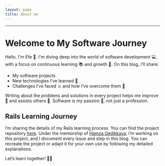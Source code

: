 ```yaml
---
layout: page
title: About me
---
```

---
# Welcome to My Software Journey

Hello, I'm Efe 👋. I'm diving deep into the world of software development 💻, with a focus on continuous learning 📚 and growth 🌱. On this blog, I’ll share:  
- My software projects  
- New technologies I’ve learned 🧠  
- Challenges I’ve faced ⚔️ and how I’ve overcome them 💪  

Writing about the problems and solutions in every project helps me improve 🔧 and assists others 🤝. Software is my passion 💖, not just a profession.

## Rails Learning Journey

I’m sharing the details of my Rails learning process. You can find the project repository [here](https://github.com/mefe-b/talent_nest). Under the mentorship of [Hamza Gedikkaya](https://github.com/hamzagedikkaya), I’m working on this project, and I document every issue and step in this blog. You can recreate the project or adapt it for your own use by following my detailed explanations.

Let’s learn together! 📖🚀
